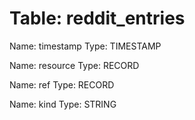 Table: reddit_entries
=====================

Name: timestamp
Type: TIMESTAMP

Name: resource
Type: RECORD

Name: ref
Type: RECORD

Name: kind
Type: STRING

